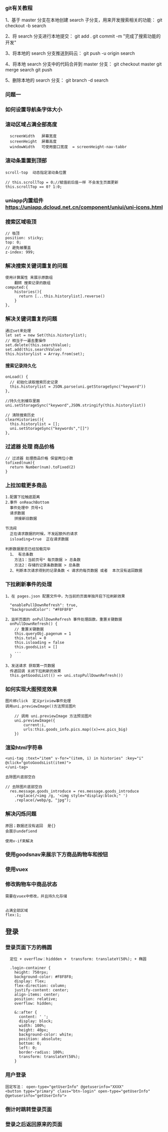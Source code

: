 ### git有关教程

1、基于 master 分支在本地创建 search 子分支，用来开发搜索相关的功能：
    git checkout -b search

2、将 search 分支进行本地提交：
    git add .
    git commit -m "完成了搜索功能的开发"

3、将本地的 search 分支推送到码云：
    git push -u origin search

4、将本地 search 分支中的代码合并到 master 分支：
    git checkout master
    git merge search
    git push
    
5、删除本地的 search 分支：
    git branch -d search


###  问题一 
###  如何设置导航条字体大小
###  
###  
###  滚动区域占满全部高度
      screenWidth	屏幕宽度		 			
      screenHeight	屏幕高度		 			
      windowWidth	可使用窗口宽度  = screenHeight-nav-tabbr
       
       
       
### 滚动条重置到顶部   
    scroll-top  动态指定滚动条位置
    
    // this.scrollTop = 0;//赋值前后值一样 不会发生页面更新
    this.scrollTop == 0? 1:0;
    
    
### uniapp内置组件 https://uniapp.dcloud.net.cn/component/uniui/uni-icons.html



### 搜索区域吸顶
    // 吸顶
    position: sticky;
    top: 0;
    // 避免被覆盖
    z-index: 999;

### 解决搜索关键词重复的问题

    使用计算属性 来展示原数组
        翻转 搜索记录的数组
    computed:{
        histories(){
          return [...this.historylist].reverse()
        }
    },
    
### 解决关键词重复的问题
    通过set来处理
    let set = new Set(this.historylist);
    // 相当于一遍去重操作
    set.delete(this.searchValue);
    set.add(this.searchValue)
    this.historylist = Array.from(set);
  
  
#### 搜索记录持久化
    onLoad() {
      // 初始化读取搜索历史记录
      this.historylist = JSON.parse(uni.getStorageSync("keyword"))
    },
  
    //持久化到缓存里面
    uni.setStorageSync("keyword",JSON.stringify(this.historylist))
    
    // 清除搜索历史
    clearHistories(){
      this.historylist = [];
      uni.setStorageSync("keywords","[]")
    },
    
###  过滤器 处理 商品价格
    // 过滤器 处理商品价格 保留两位小数
    tofixed(num){
      return Number(num).toFixed(2)
    } 
    
###  上拉加载更多商品

    1.配置下拉触底距离
    2.事件 onReachBottom
      事件处理中 页号+1
      请求数据
        拼接新旧数据
    
    节流阀
      正在请求数据的时候，不发起额外的请求
      isloading=true  正在请求数据
      
    判断数据是否已经加载完毕
      1、 有总条数
        方法1：当前页号* 每页数据 > 总条数
        方法2：存储的记录条数数据 > 总条数
      2、判断本次请求得到的记录条数 < 请求的每页数据 或者  本次没有返回数据
      
      
###  下拉刷新事件的处理
    1、在 pages.json 配置文件中，为当前的页面单独开启下拉刷新效果

      "enablePullDownRefresh": true,
      "backgroundColor": "#F8F8F8"
      
    2、监听页面的 onPullDownRefresh 事件处理函数，重置关键数据
      onPullDownRefresh() {
        // 重置关键数据
        this.queryObj.pagenum = 1
        this.total = 0
        this.isloading = false
        this.goodsList = []
        ...
      }
      
    3、发送请求 获取第一页数据
      传递回调 关闭下拉刷新的效果
      this.getGoodsList(() => uni.stopPullDownRefresh())

###  如何实现大图预览效果

	图片绑click  定义priview事件处理
	调用uni.previewImage()方法预览图片
	
		// 调用 uni.previewImage 方法预览图片
		uni.previewImage({
			current:i,
			urls:this.goods_info.pics.map((x)=>x.pics_big)
		})
		
### 渲染html字符串

	<uni-tag :text="item" v-for="(item, i) in histories" :key="i" @click="gotoGoodsList(item)">
	</uni-tag>
	
	去除图片底部空白
	
	// 去除图片底部空白
	  res.message.goods_introduce = res.message.goods_introduce
	    .replace(/<img /g, '<img style="display:block;" ')
	    .replace(/webp/g, "jpg");
	
	
###  解决闪烁问题
 
	原因；数据还没有返回  是{} 
	会展示undefiend
	
	使用v-if来解决
	
###  使用goodsnav来展示下方商品购物车和按钮



	
	
	
###   使用vuex
  
### 修改购物车中商品状态
    需要在vuex中修改，并且持久化存储
    
    
    占满全部区域
    flex:1;
    
    
## 登录


### 登录页面下方的椭圆
      定位 + overflow：hiddden +  transform: translateY(50%); + 椭圆

      .login-container {
        height: 750rpx;
        background-color: #F8F8F8;
        display: flex;
        flex-direction: column;
        justify-content: center;
        align-items: center;
        position: relative;
        overflow: hidden;
    
        &::after {
          content: ' ';
          display: block;
          width: 100%;
          height: 40px;
          background-color: white;
          position: absolute;
          bottom: 0;
          left: 0;
          border-radius: 100%;
          transform: translateY(50%);
        }
    
### 用户登录

    固定写法： open-type="getUserInfo" @getuserinfo="XXXX"
    <button type="primary" class="btn-login" open-type="getUserInfo" @getuserinfo="getUserInfo">


###  倒计时跳转登录页面

###  登录之后返回原来的页面